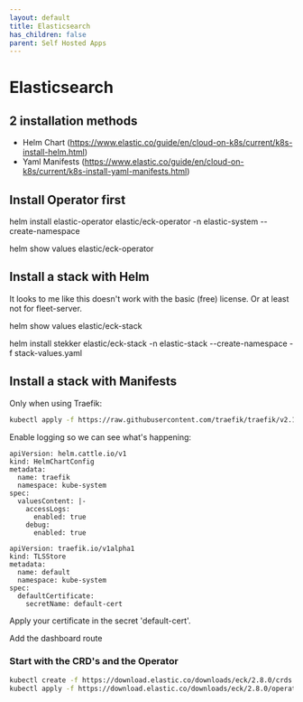 ```yaml
---
layout: default
title: Elasticsearch
has_children: false
parent: Self Hosted Apps
---
```


# Elasticsearch

## 2 installation methods

* Helm Chart (<https://www.elastic.co/guide/en/cloud-on-k8s/current/k8s-install-helm.html>)
* Yaml Manifests (<https://www.elastic.co/guide/en/cloud-on-k8s/current/k8s-install-yaml-manifests.html>)

## Install Operator first

helm install elastic-operator elastic/eck-operator -n elastic-system --create-namespace

helm show values elastic/eck-operator

## Install a stack with Helm

It looks to me like this doesn't work with the basic (free) license. Or at least not for
fleet-server.

helm show values elastic/eck-stack

helm install stekker elastic/eck-stack -n elastic-stack --create-namespace -f stack-values.yaml

## Install a stack with Manifests

Only when using Traefik:

```bash
kubectl apply -f https://raw.githubusercontent.com/traefik/traefik/v2.10/docs/content/reference/dynamic-configuration/kubernetes-crd-definition-v1.yml
```

Enable logging so we can see what's happening:

```
apiVersion: helm.cattle.io/v1
kind: HelmChartConfig
metadata:
  name: traefik
  namespace: kube-system
spec:
  valuesContent: |-
    accessLogs:
      enabled: true
    debug:
      enabled: true
```

```
apiVersion: traefik.io/v1alpha1
kind: TLSStore
metadata:
  name: default
  namespace: kube-system
spec:
  defaultCertificate:
    secretName: default-cert
```

Apply your certificate in the secret 'default-cert'.

Add the dashboard route

### Start with the CRD's and the Operator

```bash
kubectl create -f https://download.elastic.co/downloads/eck/2.8.0/crds.yaml
kubectl apply -f https://download.elastic.co/downloads/eck/2.8.0/operator.yaml
```
